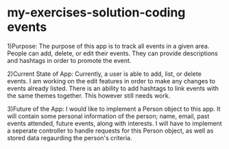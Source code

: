 # my-exercises-solution-coding events

1)Purpose:
The purpose of this app is to track all events in a given area.  People can add, delete, or edit their events.  They can 
provide descriptions and hashtags in order to promote the event.

2)Current State of App:
Currently, a user is able to add, list, or delete events.  I am working on the edit features in order to make any changes to 
events already listed.  There is an ability to add hashtags to link events with the same themes together.  This however still 
needs work.

3)Future of the App:
I would like to implement a Person object to this app.  It will contain some personal information of the person; name, email,
past events attended, future events, along with interests.  I will have to implement a seperate controller to handle requests 
for this Person object, as well as stored data regaurding the person's criteria.  
